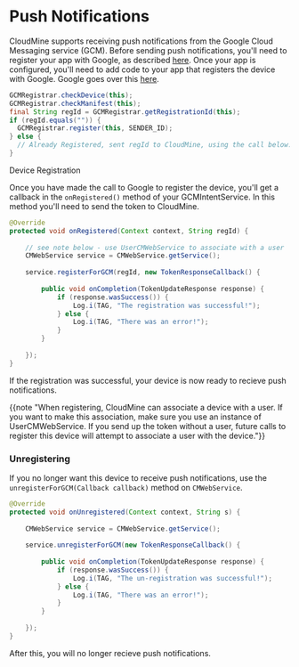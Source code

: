# Push Notifications

CloudMine supports receiving push notifications from the Google Cloud Messaging service (GCM). Before sending push notifications, you'll need to register your app with Google, as described [here](#/push_notifications#app-registration). Once your app is configured, you'll need to add code to your app that registers the device with Google. Google goes over this [here](http://developer.android.com/google/gcm/gs.html#android-app).

```java
GCMRegistrar.checkDevice(this);
GCMRegistrar.checkManifest(this);
final String regId = GCMRegistrar.getRegistrationId(this);
if (regId.equals("")) {
  GCMRegistrar.register(this, SENDER_ID);
} else {
  // Already Registered, sent regId to CloudMine, using the call below.
}
```

Device Registration

Once you have made the call to Google to register the device, you'll get a callback in the `onRegistered()` method of your GCMIntentService. In this method you'll need to send the token to CloudMine.

```java
@Override
protected void onRegistered(Context context, String regId) {
 
    // see note below - use UserCMWebService to associate with a user
    CMWebService service = CMWebService.getService();
 
    service.registerForGCM(regId, new TokenResponseCallback() {
 
        public void onCompletion(TokenUpdateResponse response) {
            if (response.wasSuccess()) {
                Log.i(TAG, "The registration was successful!");
            } else {
                Log.i(TAG, "There was an error!");
            }
        }
 
    });
}
```

If the registration was successful, your device is now ready to recieve push notifications.

{{note "When registering, CloudMine can associate a device with a user. If you want to make this association, make sure you use an instance of UserCMWebService. If you send up the token without a user, future calls to register this device will attempt to associate a user with the device."}}

### Unregistering

If you no longer want this device to receive push notifications, use the `unregisterForGCM(Callback callback)` method on `CMWebService`.

```java
@Override
protected void onUnregistered(Context context, String s) {
 
    CMWebService service = CMWebService.getService();
 
    service.unregisterForGCM(new TokenResponseCallback() {
 
        public void onCompletion(TokenUpdateResponse response) {
            if (response.wasSuccess()) {
                Log.i(TAG, "The un-registration was successful!");
            } else {
                Log.i(TAG, "There was an error!");
            }
        }
 
    });
}
```

After this, you will no longer recieve push notifications.
